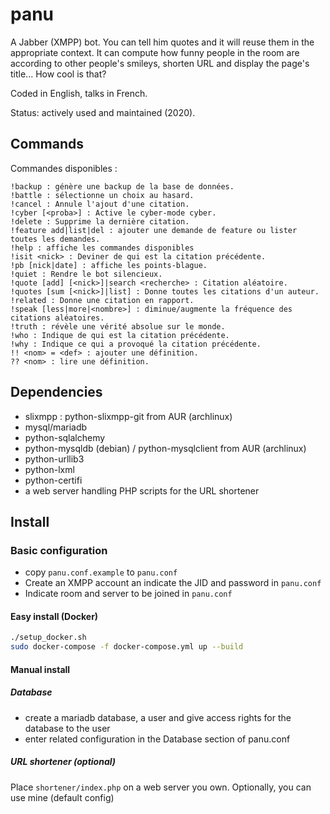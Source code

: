 # panu

A Jabber (XMPP) bot. You can tell him quotes and it will reuse them in the appropriate context. It can compute how funny people in the room are according to other people's smileys, shorten URL and display the page's title... How cool is that?

Coded in English, talks in French.

Status: actively used and maintained (2020).

## Commands

Commandes disponibles :
```
!backup : génère une backup de la base de données.
!battle : sélectionne un choix au hasard.
!cancel : Annule l'ajout d'une citation.
!cyber [<proba>] : Active le cyber-mode cyber.
!delete : Supprime la dernière citation.
!feature add|list|del : ajouter une demande de feature ou lister toutes les demandes.
!help : affiche les commandes disponibles
!isit <nick> : Deviner de qui est la citation précédente.
!pb [nick|date] : affiche les points-blague.
!quiet : Rendre le bot silencieux.
!quote [add] [<nick>]|search <recherche> : Citation aléatoire.
!quotes [sum [<nick>]|list] : Donne toutes les citations d'un auteur.
!related : Donne une citation en rapport.
!speak [less|more|<nombre>] : diminue/augmente la fréquence des citations aléatoires.
!truth : révèle une vérité absolue sur le monde.
!who : Indique de qui est la citation précédente.
!why : Indique ce qui a provoqué la citation précédente.
!! <nom> = <def> : ajouter une définition.
?? <nom> : lire une définition.
```

## Dependencies

- slixmpp : python-slixmpp-git from AUR (archlinux)
- mysql/mariadb
- python-sqlalchemy
- python-mysqldb (debian) / python-mysqlclient from AUR (archlinux)
- python-urllib3
- python-lxml
- python-certifi
- a web server handling PHP scripts for the URL shortener

## Install

### Basic configuration

- copy `panu.conf.example` to `panu.conf`
- Create an XMPP account an indicate the JID and password in `panu.conf`
- Indicate room and server to be joined in `panu.conf`

#### Easy install (Docker)

```bash
./setup_docker.sh
sudo docker-compose -f docker-compose.yml up --build
```

#### Manual install

##### Database

- create a mariadb database, a user and give access rights for the database to the user
- enter related configuration in the Database section of panu.conf

##### URL shortener (optional)

Place `shortener/index.php` on a web server you own. Optionally, you can use mine (default config)
